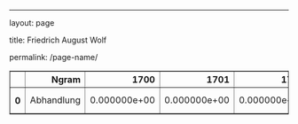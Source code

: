 ---

layout: page 

title: Friedrich August Wolf 

permalink: /page-name/

<table border="1" class="dataframe">
  <thead>
    <tr style="text-align: right;">
      <th></th>
      <th>Ngram</th>
      <th>1700</th>
      <th>1701</th>
      <th>1702</th>
      <th>1703</th>
      <th>1704</th>
      <th>1705</th>
      <th>1706</th>
      <th>1707</th>
      <th>1708</th>
      <th>1709</th>
      <th>1710</th>
      <th>1711</th>
      <th>1712</th>
      <th>1713</th>
      <th>1714</th>
      <th>1715</th>
      <th>1716</th>
      <th>1717</th>
      <th>1718</th>
      <th>1719</th>
      <th>1720</th>
      <th>1721</th>
      <th>1722</th>
      <th>1723</th>
      <th>1724</th>
      <th>1725</th>
      <th>1726</th>
      <th>1727</th>
      <th>1728</th>
      <th>1729</th>
      <th>1730</th>
      <th>1731</th>
      <th>1732</th>
      <th>1733</th>
      <th>1734</th>
      <th>1735</th>
      <th>1736</th>
      <th>1737</th>
      <th>1738</th>
      <th>1739</th>
      <th>1740</th>
      <th>1741</th>
      <th>1742</th>
      <th>1743</th>
      <th>1744</th>
      <th>1745</th>
      <th>1746</th>
      <th>1747</th>
      <th>1748</th>
      <th>1749</th>
      <th>1750</th>
      <th>1751</th>
      <th>1752</th>
      <th>1753</th>
      <th>1754</th>
      <th>1755</th>
      <th>1756</th>
      <th>1757</th>
      <th>1758</th>
      <th>1759</th>
      <th>1760</th>
      <th>1761</th>
      <th>1762</th>
      <th>1763</th>
      <th>1764</th>
      <th>1765</th>
      <th>1766</th>
      <th>1767</th>
      <th>1768</th>
      <th>1769</th>
      <th>1770</th>
      <th>1771</th>
      <th>1772</th>
      <th>1773</th>
      <th>1774</th>
      <th>1775</th>
      <th>1776</th>
      <th>1777</th>
      <th>1778</th>
      <th>1779</th>
      <th>1780</th>
      <th>1781</th>
      <th>1782</th>
      <th>1783</th>
      <th>1784</th>
      <th>1785</th>
      <th>1786</th>
      <th>1787</th>
      <th>1788</th>
      <th>1789</th>
      <th>1790</th>
      <th>1791</th>
      <th>1792</th>
      <th>1793</th>
      <th>1794</th>
      <th>1795</th>
      <th>1796</th>
      <th>1797</th>
      <th>1798</th>
      <th>1799</th>
      <th>1800</th>
      <th>1801</th>
      <th>1802</th>
      <th>1803</th>
      <th>1804</th>
      <th>1805</th>
      <th>1806</th>
      <th>1807</th>
      <th>1808</th>
      <th>1809</th>
      <th>1810</th>
      <th>1811</th>
      <th>1812</th>
      <th>1813</th>
      <th>1814</th>
      <th>1815</th>
      <th>1816</th>
      <th>1817</th>
      <th>1818</th>
      <th>1819</th>
      <th>1820</th>
      <th>1821</th>
      <th>1822</th>
      <th>1823</th>
      <th>1824</th>
      <th>1825</th>
      <th>1826</th>
      <th>1827</th>
      <th>1828</th>
      <th>1829</th>
      <th>1830</th>
      <th>1831</th>
      <th>1832</th>
      <th>1833</th>
      <th>1834</th>
      <th>1835</th>
      <th>1836</th>
      <th>1837</th>
      <th>1838</th>
      <th>1839</th>
      <th>1840</th>
      <th>1841</th>
      <th>1842</th>
      <th>1843</th>
      <th>1844</th>
      <th>1845</th>
      <th>1846</th>
      <th>1847</th>
      <th>1848</th>
      <th>1849</th>
      <th>1850</th>
      <th>1851</th>
      <th>1852</th>
      <th>1853</th>
      <th>1854</th>
      <th>1855</th>
      <th>1856</th>
      <th>1857</th>
      <th>1858</th>
      <th>1859</th>
      <th>1860</th>
      <th>1861</th>
      <th>1862</th>
      <th>1863</th>
      <th>1864</th>
      <th>1865</th>
      <th>1866</th>
      <th>1867</th>
      <th>1868</th>
      <th>1869</th>
      <th>1870</th>
      <th>1871</th>
      <th>1872</th>
      <th>1873</th>
      <th>1874</th>
      <th>1875</th>
      <th>1876</th>
      <th>1877</th>
      <th>1878</th>
      <th>1879</th>
      <th>1880</th>
      <th>1881</th>
      <th>1882</th>
      <th>1883</th>
      <th>1884</th>
      <th>1885</th>
      <th>1886</th>
      <th>1887</th>
      <th>1888</th>
      <th>1889</th>
      <th>1890</th>
      <th>1891</th>
      <th>1892</th>
      <th>1893</th>
      <th>1894</th>
      <th>1895</th>
      <th>1896</th>
      <th>1897</th>
      <th>1898</th>
      <th>1899</th>
      <th>1900</th>
    </tr>
  </thead>
  <tbody>
    <tr>
      <th>0</th>
      <td>Abhandlung</td>
      <td>0.000000e+00</td>
      <td>0.000000e+00</td>
      <td>0.000000e+00</td>
      <td>0.000000e+00</td>
      <td>0.000000e+00</td>
      <td>0.000000e+00</td>
      <td>0.000000e+00</td>
      <td>0.000000e+00</td>
      <td>0.000000e+00</td>
      <td>0.000000e+00</td>
      <td>0.000000e+00</td>
      <td>0.000000e+00</td>
      <td>0.000000e+00</td>
      <td>0.000000e+00</td>
      <td>0.000000e+00</td>
      <td>0.000000e+00</td>
      <td>0.000000e+00</td>
      <td>1.140971e-07</td>
      <td>0.000000e+00</td>
      <td>8.888068e-08</td>
      <td>0.000000e+00</td>
      <td>0.000000e+00</td>
      <td>0.000000e+00</td>
      <td>0.000000e+00</td>
      <td>0.000000e+00</td>
      <td>0.000000e+00</td>
      <td>0.000000e+00</td>
      <td>4.188394e-07</td>
      <td>0.000000e+00</td>
      <td>8.764779e-08</td>
      <td>0.000000e+00</td>
      <td>0.000000e+00</td>
      <td>0.000000e+00</td>
      <td>0.000000e+00</td>
      <td>0.000000e+00</td>
      <td>0.000000e+00</td>
      <td>0.000000e+00</td>
      <td>0.000000e+00</td>
      <td>0.000000e+00</td>
      <td>0.000000e+00</td>
      <td>0.000000e+00</td>
      <td>0.000000e+00</td>
      <td>0.000000e+00</td>
      <td>0.000000e+00</td>
      <td>0.000000e+00</td>
      <td>5.522019e-07</td>
      <td>4.490818e-08</td>
      <td>0.000000e+00</td>
      <td>0.000000e+00</td>
      <td>0.000000e+00</td>
      <td>5.018523e-08</td>
      <td>0.000000e+00</td>
      <td>0.000000e+00</td>
      <td>0.000000e+00</td>
      <td>0.000000e+00</td>
      <td>1.312211e-07</td>
      <td>0.000000e+00</td>
      <td>0.000000e+00</td>
      <td>0.000000e+00</td>
      <td>1.107535e-07</td>
      <td>0.000000e+00</td>
      <td>0.000000e+00</td>
      <td>0.000000e+00</td>
      <td>0.000000e+00</td>
      <td>0.000000e+00</td>
      <td>1.575113e-07</td>
      <td>1.565191e-07</td>
      <td>0.000000e+00</td>
      <td>1.761840e-07</td>
      <td>3.906830e-08</td>
      <td>2.040042e-07</td>
      <td>8.193163e-08</td>
      <td>8.168839e-08</td>
      <td>4.838139e-07</td>
      <td>1.066924e-07</td>
      <td>2.953382e-07</td>
      <td>7.185374e-07</td>
      <td>1.437621e-06</td>
      <td>9.458074e-07</td>
      <td>1.266849e-06</td>
      <td>2.544344e-06</td>
      <td>2.811920e-06</td>
      <td>2.928102e-06</td>
      <td>3.441077e-06</td>
      <td>5.128708e-06</td>
      <td>4.505677e-06</td>
      <td>5.813179e-06</td>
      <td>5.388616e-06</td>
      <td>5.849885e-06</td>
      <td>9.543731e-06</td>
      <td>8.117911e-06</td>
      <td>1.057512e-05</td>
      <td>8.972902e-06</td>
      <td>1.164648e-05</td>
      <td>1.015940e-05</td>
      <td>1.247837e-05</td>
      <td>1.198450e-05</td>
      <td>2.029636e-05</td>
      <td>2.068173e-05</td>
      <td>1.916148e-05</td>
      <td>1.576083e-05</td>
      <td>2.047864e-05</td>
      <td>1.919662e-05</td>
      <td>2.183330e-05</td>
      <td>2.685130e-05</td>
      <td>2.872124e-05</td>
      <td>2.494674e-05</td>
      <td>3.692040e-05</td>
      <td>3.295469e-05</td>
      <td>3.805651e-05</td>
      <td>3.509210e-05</td>
      <td>3.778153e-05</td>
      <td>4.059088e-05</td>
      <td>3.685113e-05</td>
      <td>4.250712e-05</td>
      <td>3.724379e-05</td>
      <td>3.691748e-05</td>
      <td>3.579324e-05</td>
      <td>3.268421e-05</td>
      <td>4.324763e-05</td>
      <td>4.505230e-05</td>
      <td>4.579531e-05</td>
      <td>5.118822e-05</td>
      <td>4.285293e-05</td>
      <td>4.770377e-05</td>
      <td>4.369375e-05</td>
      <td>4.817842e-05</td>
      <td>4.458521e-05</td>
      <td>3.809727e-05</td>
      <td>4.213946e-05</td>
      <td>4.279020e-05</td>
      <td>4.480312e-05</td>
      <td>3.807659e-05</td>
      <td>4.292687e-05</td>
      <td>3.979458e-05</td>
      <td>3.789648e-05</td>
      <td>4.110665e-05</td>
      <td>3.747557e-05</td>
      <td>3.303829e-05</td>
      <td>3.364484e-05</td>
      <td>3.564618e-05</td>
      <td>3.030607e-05</td>
      <td>3.255676e-05</td>
      <td>3.255550e-05</td>
      <td>2.926790e-05</td>
      <td>3.122922e-05</td>
      <td>3.117346e-05</td>
      <td>3.204320e-05</td>
      <td>3.137811e-05</td>
      <td>3.538558e-05</td>
      <td>3.467533e-05</td>
      <td>3.339595e-05</td>
      <td>3.228415e-05</td>
      <td>2.779233e-05</td>
      <td>2.978049e-05</td>
      <td>3.057983e-05</td>
      <td>3.019238e-05</td>
      <td>3.095591e-05</td>
      <td>3.081173e-05</td>
      <td>2.791160e-05</td>
      <td>2.643615e-05</td>
      <td>2.706372e-05</td>
      <td>2.921146e-05</td>
      <td>2.814733e-05</td>
      <td>2.676926e-05</td>
      <td>2.800561e-05</td>
      <td>3.163095e-05</td>
      <td>2.835304e-05</td>
      <td>2.728989e-05</td>
      <td>2.649147e-05</td>
      <td>2.906268e-05</td>
      <td>3.076874e-05</td>
      <td>3.011553e-05</td>
      <td>3.514313e-05</td>
      <td>3.475502e-05</td>
      <td>3.390087e-05</td>
      <td>3.175007e-05</td>
      <td>3.399601e-05</td>
      <td>3.371466e-05</td>
      <td>3.161455e-05</td>
      <td>3.028357e-05</td>
      <td>2.795381e-05</td>
      <td>2.429313e-05</td>
      <td>2.646872e-05</td>
      <td>2.699727e-05</td>
      <td>2.404390e-05</td>
      <td>2.561017e-05</td>
      <td>2.433431e-05</td>
      <td>2.499348e-05</td>
      <td>2.519791e-05</td>
      <td>2.335603e-05</td>
      <td>2.595885e-05</td>
      <td>2.478583e-05</td>
      <td>2.328217e-05</td>
      <td>2.516539e-05</td>
      <td>2.450551e-05</td>
      <td>2.424928e-05</td>
      <td>2.315004e-05</td>
      <td>2.340239e-05</td>
      <td>2.353125e-05</td>
      <td>2.233016e-05</td>
    </tr>
    </tbody>
    </table>
